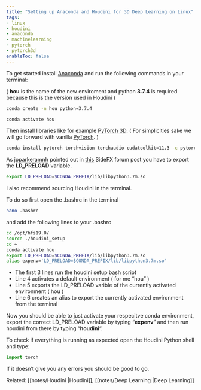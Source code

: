 ```yaml
---
title: "Setting up Anaconda and Houdini for 3D Deep Learning on Linux"
tags:
- linux
- houdini
- anaconda
- machinelearning
- pytorch
- pytorch3d
enableToc: false
---
```


To get started install [Anaconda](https://anaconda.org/) and run the following commands in your terminal:

( **hou** is the name of the new enviroment and python **3.7.4** is required because this is the version used in Houdini )

```bash
conda create -n hou python=3.7.4
```

```bash
conda activate hou
```

Then install libraries like for example [PyTorch 3D](https://github.com/facebookresearch/pytorch3d). ( For simplicities sake we will go forward with vanilla [PyTorch](https://pytorch.org/). )

```bash
conda install pytorch torchvision torchaudio cudatoolkit=11.3 -c pytorch
```

As [jpparkeramnh](https://www.sidefx.com/profile/jpparkeramnh/) pointed out in [this](https://www.sidefx.com/forum/topic/58397/) SideFX forum post you have to export the **LD_PRELOAD** variable.

```bash
export LD_PRELOAD=$CONDA_PREFIX/lib/libpython3.7m.so
```

I also recommend sourcing Houdini in the terminal.

To do so first open the .bashrc in the terminal

```bash
nano .bashrc
```

and add the following lines to your .bashrc

```bash
cd /opt/hfs19.0/
source ./houdini_setup
cd ~
conda activate hou
export LD_PRELOAD=$CONDA_PREFIX/lib/libpython3.7m.so
alias expenv='LD_PRELOAD=$CONDA_PREFIX/lib/libpython3.7m.so'
```

-   The first 3 lines run the houdini setup bash script
-   Line 4 activates a default environment ( for me “hou” )
-   Line 5 exports the LD_PRELOAD varible of the currently activated environment ( hou )
-   Line 6 creates an alias to export the currently activated environment from the terminal

Now you should be able to just activate your respecitve conda environment, export the correct LD_PRELOAD variable by typing “**expenv**” and then run houdini from there by typing “**houdini**“.

To check if everything is running as expected open the Houdini Python shell and type:

```python
import torch 
```

If it doesn’t give you any errors you should be good to go.


Related: [[notes/Houdini |Houdini]], [[notes/Deep Learning |Deep Learning]]